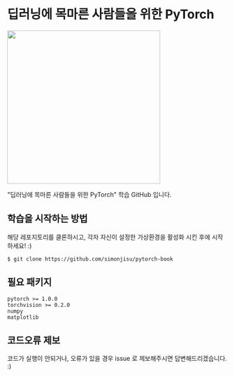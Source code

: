 # 딥러닝에 목마른 사람들을 위한 PyTorch

<img src="https://drive.google.com/uc?export=view&id=12QpzvHx4d2B71rBc8RPYLjlxRO3aozuT" width="350px">

"딥러닝에 목마른 사람들을 위한 PyTorch" 학습 GitHub 입니다.

## 학습을 시작하는 방법

해당 레포지토리를 클론하시고, 각자 자신이 설정한 가상환경을 활성화 시킨 후에 시작하세요! :)

```
$ git clone https://github.com/simonjisu/pytorch-book
```

## 필요 패키지

```
pytorch >= 1.0.0
torchvision >= 0.2.0
numpy
matplotlib
```

## 코드오류 제보

코드가 실행이 안되거나, 오류가 있을 경우 issue 로 제보해주시면 답변해드리겠습니다. :)
